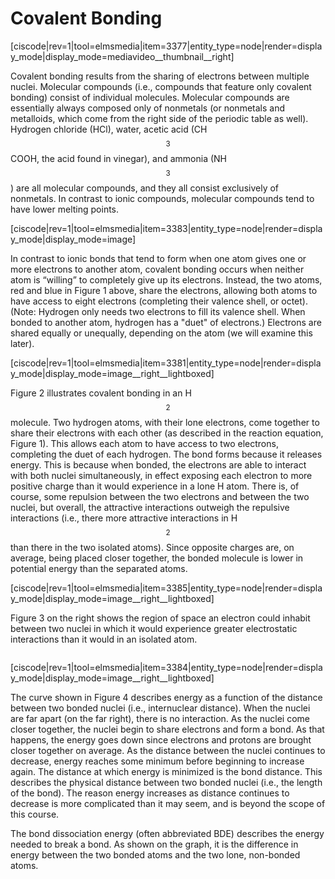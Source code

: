 <div style="float:right;margin:auto"><ebook-button title="Covalent Bonding" link="https://genchem.science.psu.edu/06-4-covalent-bonding"></ebook-button></div>


# Covalent Bonding

[ciscode|rev=1|tool=elmsmedia|item=3377|entity_type=node|render=display_mode|display_mode=mediavideo__thumbnail__right]

Covalent bonding results from the sharing of electrons between multiple nuclei. Molecular compounds (i.e., compounds that feature only covalent bonding) consist of individual molecules. Molecular compounds are essentially always composed only of nonmetals (or nonmetals and metalloids, which come from the right side of the periodic table as well). Hydrogen chloride (HCl), water, acetic acid (CH$$_3$$COOH, the acid found in vinegar), and ammonia (NH$$_3$$) are all molecular compounds, and they all consist exclusively of nonmetals. In contrast to ionic compounds, molecular compounds tend to have lower melting points. 

<div style="float:none;max-width:700px;margin:auto">
[ciscode|rev=1|tool=elmsmedia|item=3383|entity_type=node|render=display_mode|display_mode=image]</div>


In contrast to ionic bonds  that tend to form when one atom gives one or more electrons to another atom, covalent bonding occurs when neither atom is “willing” to completely give up its electrons. Instead, the two atoms, red and blue in Figure 1 above, share the electrons, allowing both atoms to have access to eight electrons (completing their valence shell, or octet). (Note: Hydrogen only needs two electrons to fill its valence shell.  When bonded to another atom, hydrogen has a "duet" of electrons.) Electrons are shared equally or unequally, depending on the atom (we will examine this later). 


[ciscode|rev=1|tool=elmsmedia|item=3381|entity_type=node|render=display_mode|display_mode=image__right__lightboxed]

Figure 2 illustrates covalent bonding in an H$$_2$$ molecule. Two hydrogen atoms, with their lone electrons, come together to share their electrons with each other (as described in the reaction equation, Figure 1). This allows each atom to have access to two electrons, completing the duet of each hydrogen. The bond forms because it releases energy. This is because when bonded, the electrons are able to interact with both nuclei simultaneously, in effect exposing each electron to more positive charge than it would experience in a lone H atom. There is, of course, some repulsion between the two electrons and between the two nuclei, but overall, the attractive interactions outweigh the repulsive interactions (i.e., there more attractive interactions in H$$_2$$ than there in the two isolated atoms). Since opposite charges are, on average, being placed closer together, the bonded molecule is lower in potential energy than the separated atoms. 

[ciscode|rev=1|tool=elmsmedia|item=3385|entity_type=node|render=display_mode|display_mode=image__right__lightboxed]

Figure 3 on the right shows the region of space an electron could inhabit between two nuclei in which it would experience greater electrostatic interactions than it would in an isolated atom. 

<div class="spacer" style="display:block;overflow:hidden;width:100%;"></div>


[ciscode|rev=1|tool=elmsmedia|item=3384|entity_type=node|render=display_mode|display_mode=image__right__lightboxed]

The curve shown in Figure 4 describes energy as a function of the distance between two bonded nuclei (i.e., internuclear distance). When the nuclei are far apart (on the far right), there is no interaction. As the nuclei come closer together, the nuclei begin to share electrons and form a bond. As that happens, the energy goes down since electrons and protons are brought closer together on average. As the distance between the nuclei continues to decrease, energy reaches some minimum before beginning to increase again. The distance at which energy is minimized is the bond distance. This describes the physical distance between two bonded nuclei (i.e., the length of the bond). The reason energy increases as distance continues to decrease is more complicated than it may seem, and is beyond the scope of this course. 

The bond dissociation energy (often abbreviated BDE) describes the energy needed to break a bond. As shown on the graph, it is the difference in energy between the two bonded atoms and the two lone, non-bonded atoms. 
